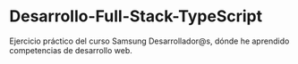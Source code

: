 # Desarrollo-Full-Stack-TypeScript
Ejercicio práctico del curso Samsung Desarrollador@s, dónde he aprendido competencias de desarrollo web.
